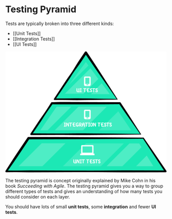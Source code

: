 # Testing Pyramid

Tests are typically broken into three different kinds:
- [[Unit Tests]]
- [[Integration Tests]]
- [[UI Tests]]

![Testing Pyramid](media/test-pyramid.png)

The testing pyramid is concept originally explained by Mike Cohn in his book _Succeeding with Agile_. The testing pyramid gives you a way to group different types of tests and gives an understanding of how many tests you should consider on each layer.

You should have lots of small **unit tests**, some **integration** and fewer **UI tests**.